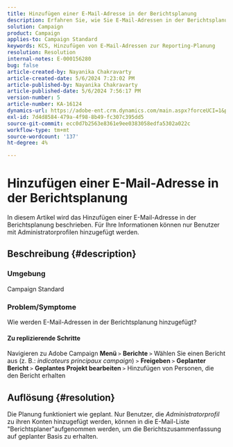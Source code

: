 ```yaml
---
title: Hinzufügen einer E-Mail-Adresse in der Berichtsplanung
description: Erfahren Sie, wie Sie E-Mail-Adressen in der Berichtsplanung hinzufügen. Es können nur Benutzer mit Administratorprofilen hinzugefügt werden.
solution: Campaign
product: Campaign
applies-to: Campaign Standard
keywords: KCS, Hinzufügen von E-Mail-Adressen zur Reporting-Planung
resolution: Resolution
internal-notes: E-000156280
bug: false
article-created-by: Nayanika Chakravarty
article-created-date: 5/6/2024 7:23:02 PM
article-published-by: Nayanika Chakravarty
article-published-date: 5/6/2024 7:56:17 PM
version-number: 5
article-number: KA-16124
dynamics-url: https://adobe-ent.crm.dynamics.com/main.aspx?forceUCI=1&pagetype=entityrecord&etn=knowledgearticle&id=c2c5140b-de0b-ef11-9f8a-6045bd0065b6
exl-id: 7d4d8584-479a-4f98-8b49-fc307c395dd5
source-git-commit: ecc0d7b2563e8361e9ee0383058edfa5302a022c
workflow-type: tm+mt
source-wordcount: '137'
ht-degree: 4%

---
```


# Hinzufügen einer E-Mail-Adresse in der Berichtsplanung


In diesem Artikel wird das Hinzufügen einer E-Mail-Adresse in der Berichtsplanung beschrieben. Für Ihre Informationen können nur Benutzer mit Administratorprofilen hinzugefügt werden.

## Beschreibung {#description}


### <b>Umgebung </b>

Campaign Standard

### <b>Problem/Symptome</b>

Wie werden E-Mail-Adressen in der Berichtsplanung hinzugefügt?

#### Zu replizierende Schritte

Navigieren zu Adobe Campaign <b>Menü </b>`>`  <b>Berichte </b>`>`  Wählen Sie einen Bericht aus (z. B.: *indicateurs principaux campaign*) `>`  <b>Freigeben </b>`>`  <b>Geplanter Bericht </b>`>`  <b>Geplantes Projekt bearbeiten </b>`>`  Hinzufügen von Personen, die den Bericht erhalten


## Auflösung {#resolution}


Die Planung funktioniert wie geplant. Nur Benutzer, die *Administratorprofil* zu ihren Konten hinzugefügt werden, können in die E-Mail-Liste &quot;Berichtsplaner&quot;aufgenommen werden, um die Berichtszusammenfassung auf geplanter Basis zu erhalten.
